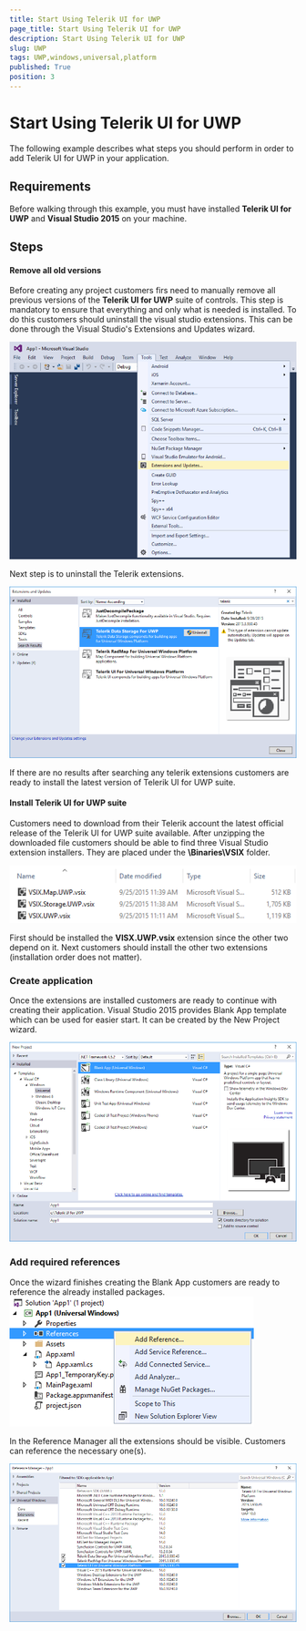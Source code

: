 ```yaml
---
title: Start Using Telerik UI for UWP
page_title: Start Using Telerik UI for UWP
description: Start Using Telerik UI for UWP
slug: UWP
tags: UWP,windows,universal,platform
published: True
position: 3
---
```


# Start Using Telerik UI for UWP

The following example describes what steps you should perform in order to add Telerik UI for UWP in your application.

## Requirements
Before walking through this example, you must have installed **Telerik UI for UWP** and **Visual Studio 2015** on your machine.

## Steps

#### Remove all old versions

Before creating any project customers firs need to manually remove all previous versions of the **Telerik UI for UWP** suite of controls. This step is mandatory to ensure that everything and only what is needed is installed. To do this customers should uninstall the visual studio extensions. This can be done through the Visual Studio's Extensions and Updates wizard.

![Extensions And Updates Wizard](images/extensionsandupdateswizard.png)

Next step is to uninstall the Telerik extensions.

![Uninstall Telerik UI for UWP extensions](images/uninstalltelerikvsixforuwp.png)

If there are no results after searching any telerik extensions customers are ready to install the latest version of Telerik UI for UWP suite.

#### Install **Telerik UI for UWP** suite

Customers need to download from their Telerik account the latest official release of the Telerik UI for UWP suite available. After unzipping the downloaded file customers should be able to find three Visual Studio extension installers. They are placed under the **\Binaries\VSIX** folder. 

![Unzipped Telerik UI for UWP vsix files](images/vsixextensionsforuwp.png)

First should be installed the **VISX.UWP.vsix** extension since the other two depend on it. Next customers should install the other two extensions (installation order does not matter).

### Create application

Once the extensions are installed customers are ready to continue with creating their application. Visual Studio 2015 provides Blank App template which can be used for easier start. It can be created by the New Project wizard.

![Blank App project Template](images/newprojectblankapp.png)

### Add required references

Once the wizard finishes creating the Blank App customers are ready to reference the already installed packages. 
![Open Reference Manager](images/openreferencemanager.png)

In the Reference Manager all the extensions should be visible. Customers can reference the necessary one(s).

![Open Reference Manager](images/addreferences.png)